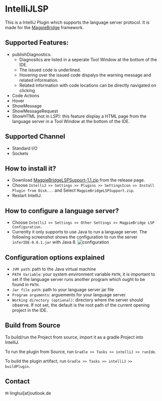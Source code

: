 # IntelliJLSP

This is a IntelliJ Plugin which supports the language server protocol. It is made for the [MagpieBridge](https://github.com/MagpieBridge/MagpieBridge) framework.
## Supported Features: 
-  publishDiagnostics: 
    - Diagnositcs are listed in a seperate Tool Window at the bottom of the IDE. 
    - The issued code is underlined. 
    - Hovering over the issued code dispalys the warning message and related information. 
    - Related information with code locations can be directly navigated on clicking
-  Code Actions
-  Hover 
-  ShowMessage
-  ShowMessageRequest
-  ShowHTML (not in LSP): this feature display a HTML page from the language server in a Tool Window at the bottom of the IDE. 

## Supported Channel
- Standard I/O
- Sockets 

## How to install it?
- Download [MagpieBridgeLSPSupport-1.1.zip](https://github.com/MagpieBridge/IntelliJLSP/releases/download/v1.1/MagpieBridgeLSPSupport-1.1.zip) from the release page.
- Choose `IntelliJ >> Settings >> Plugins >> SettingsIcon >> Install Plugin from Disk...` and Select `MagpieBridgeLSPSupport.zip`.
- Restart IntelliJ.
## How to configure a language server?
- Choose `IntelliJ >> Settings >> Other Settings >> MagpieBridge LSP Configuration.` 
- Currenlty it only supports to use Java to run a language server. The following screenshot shows the configuration to run the server `inferIDE-0.0.1.jar` with Java 8.
![configuration](https://github.com/MagpieBridge/MagpieBridge/blob/develop/doc/intellij1.PNG)
## Configuration options explained
- `JVM path`: path to the Java virtual machine
- `PATH Variable`: your system environment variable `PATH`, it is important to set if the language server runs another program which ought to be found in `PATH`.
- `Jar file path`: path to your language server jar file
- `Program arguments`: arguements for your language server.
- `Working directory (optional)`: directory where the server should observe. If not set, the default is the root path of the current opening project in the IDE. 

## Build from Source
To build/run the Project from source, import it as a gradle Project into IntelliJ.

To run the plugin from Source, run `Gradle >> Tasks >> intelliJ >> runIde`.

To build the plugin artifact, run `Gradle >> Tasks >> intelliJ >> buildPlugin`.

## Contact 
&#x2709; linghui[at]outlook.de
